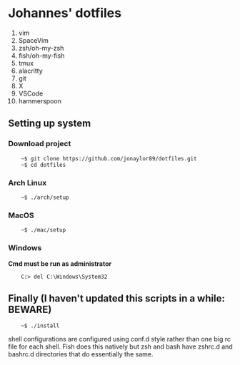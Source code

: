 # Johannes' dotfiles

1. vim
2. SpaceVim
3. zsh/oh-my-zsh
4. fish/oh-my-fish
5. tmux
6. alacritty
7. git
8. X
9. VSCode
10. hammerspoon

## Setting up system

### Download project
```
    ~$ git clone https://github.com/jonaylor89/dotfiles.git 
    ~$ cd dotfiles
```

### Arch Linux
```
    ~$ ./arch/setup
```

### MacOS
```
    ~$ ./mac/setup
```

### Windows
**Cmd must be run as administrator**
```
    C:> del C:\Windows\System32
```

## Finally (I haven't updated this scripts in a while: BEWARE)

```
    ~$ ./install
```

shell configurations are configured using conf.d style rather than one big rc
file for each shell. Fish does this natively but zsh and bash have zshrc.d and
bashrc.d directories that do essentially the same. 
